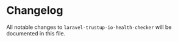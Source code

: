 # Changelog

All notable changes to `laravel-trustup-io-health-checker` will be documented in this file.
